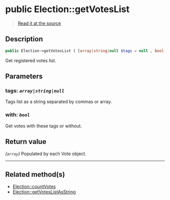 # public Election::getVotesList

> [Read it at the source](https://github.com/julien-boudry/Condorcet/blob/master/src/ElectionProcess/VotesProcess.php#L111)

## Description    

```php
public Election->getVotesList ( [array|string|null $tags = null , bool $with = true] ): array
```

Get registered votes list.

## Parameters

### **tags:** *`array|string|null`*   
Tags list as a string separated by commas or array.    

### **with:** *`bool`*   
Get votes with these tags or without.    


## Return value   

*(`array`)* Populated by each Vote object.


---------------------------------------

## Related method(s)      

* [Election::countVotes](/Docs/api-reference/Election%20Class/Election--countVotes.md)    
* [Election::getVotesListAsString](/Docs/api-reference/Election%20Class/Election--getVotesListAsString.md)    
